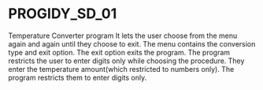 # PROGIDY_SD_01
Temperature Converter program
It lets the user choose from the menu again and again until they choose to exit.
 The menu contains the conversion type and exit option.
 The exit option exits the program.
 The program restricts the user to enter digits only while choosing the procedure.
 They enter the temperature amount(which restricted to numbers only).
 The program restricts them to enter digits only.
